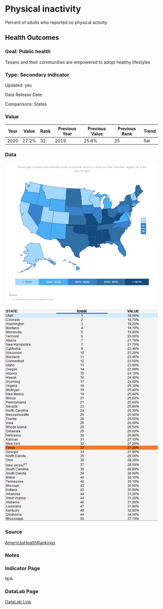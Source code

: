 # Physical inactivity

Percent of adults who reported no physical activity

## Health Outcomes

### Goal: Public health

Texans and their communities are empowered to adopt healthy lifestyles

### Type: Secondary indicator

Updated: yes

Data Release Date: 


Comparisons: States

### Value

| Year      |  Value      | Rank        | Previous Year | Previous Value | Previous Rank | Trend | 
| ----------- | ----------- | ----------- | ----------- | ----------- | ----------- | -----------|
|   2020       | 27.2%       |  32         |      2019   |   25.6%      |      35    |    flat       | 

### Data

![map](./map_inactivity.PNG)

![data](./data_inactivity.PNG)


### Source

[AmericasHealthRankings](https://www.americashealthrankings.org/explore/annual/measure/Sedentary/state/TX)


### Notes


### Indicator Page

N/A


### DataLab Page

[DataLab Link](https://datalab.texas2036.org/bwhqgjc/behavioral-risk-factor-surveillance-system-brfss-prevalence-data?accesskey=sryykne)